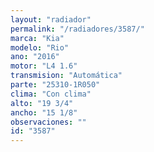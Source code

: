 ```yaml
---
layout: "radiador"
permalink: "/radiadores/3587/"
marca: "Kia"
modelo: "Rio"
ano: "2016"
motor: "L4 1.6"
transmision: "Automática"
parte: "25310-1R050"
clima: "Con clima"
alto: "19 3/4"
ancho: "15 1/8"
observaciones: ""
id: "3587"
---
```


